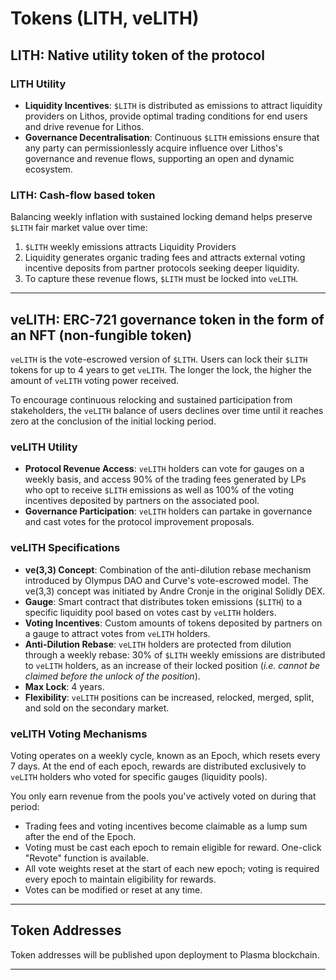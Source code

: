 # Tokens (LITH, veLITH)

## LITH: Native utility token of the protocol

### LITH Utility

* **Liquidity Incentives**: `$LITH` is distributed as emissions to attract liquidity providers on Lithos, provide optimal trading conditions for end users and drive revenue for Lithos.
* **Governance Decentralisation**: Continuous `$LITH` emissions ensure that any party can permissionlessly acquire influence over Lithos's governance and revenue flows, supporting an open and dynamic ecosystem.

### LITH: Cash-flow based token

Balancing weekly inflation with sustained locking demand helps preserve `$LITH` fair market value over time:

1. `$LITH` weekly emissions attracts Liquidity Providers
2. Liquidity generates organic trading fees and attracts external voting incentive deposits from partner protocols seeking deeper liquidity.
3. To capture these revenue flows, `$LITH` must be locked into `veLITH`.

***

## veLITH: ERC-721 governance token in the form of an NFT (non-fungible token)

`veLITH` is the vote-escrowed version of `$LITH`. Users can lock their `$LITH` tokens for up to 4 years to get `veLITH`. The longer the lock, the higher the amount of `veLITH` voting power received.

To encourage continuous relocking and sustained participation from stakeholders, the `veLITH` balance of users declines over time until it reaches zero at the conclusion of the initial locking period.

### veLITH Utility

* **Protocol Revenue Access**: `veLITH` holders can vote for gauges on a weekly basis, and access 90% of the trading fees generated by LPs who opt to receive `$LITH` emissions as well as 100% of the voting incentives deposited by partners on the associated pool.
* **Governance Participation**: `veLITH` holders can partake in governance and cast votes for the protocol improvement proposals.

### veLITH Specifications

* **ve(3,3) Concept**: Combination of the anti-dilution rebase mechanism introduced by Olympus DAO and Curve's vote-escrowed model. The ve(3,3) concept was initiated by Andre Cronje in the original Solidly DEX.
* **Gauge**: Smart contract that distributes token emissions (`$LITH`) to a specific liquidity pool based on votes cast by `veLITH` holders.
* **Voting Incentives**: Custom amounts of tokens deposited by partners on a gauge to attract votes from `veLITH` holders.
* **Anti-Dilution Rebase**: `veLITH` holders are protected from dilution through a weekly rebase: 30% of `$LITH` weekly emissions are distributed to `veLITH` holders, as an increase of their locked position (_i.e. cannot be claimed before the unlock of the position_).
* **Max Lock**: 4 years.
* **Flexibility**: `veLITH` positions can be increased, relocked, merged, split, and sold on the secondary market.

### veLITH Voting Mechanisms

Voting operates on a weekly cycle, known as an Epoch, which resets every 7 days. At the end of each epoch, rewards are distributed exclusively to `veLITH` holders who voted for specific gauges (liquidity pools).

You only earn revenue from the pools you've actively voted on during that period:

* Trading fees and voting incentives become claimable as a lump sum after the end of the Epoch.
* Voting must be cast each epoch to remain eligible for reward. One-click "Revote" function is available.
* All vote weights reset at the start of each new epoch; voting is required every epoch to maintain eligibility for rewards.
* Votes can be modified or reset at any time.

***

## Token Addresses

Token addresses will be published upon deployment to Plasma blockchain.

***
